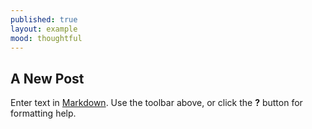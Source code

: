 ```yaml
---
published: true
layout: example
mood: thoughtful
---
```

## A New Post

Enter text in [Markdown](http://daringfireball.net/projects/markdown/). Use the toolbar above, or click the **?** button for formatting help.
